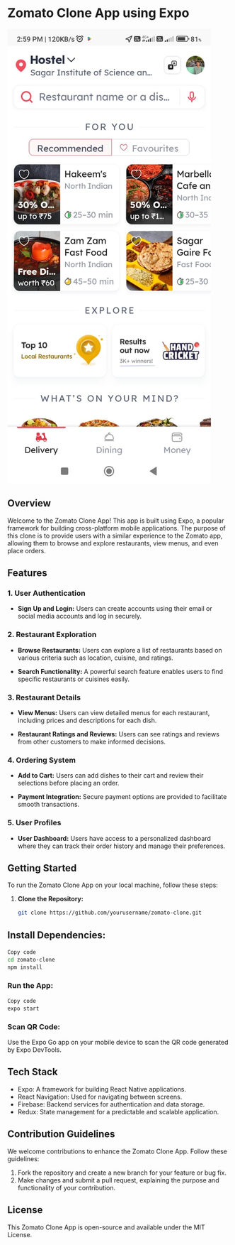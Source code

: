 # Zomato Clone App using Expo
![Zomato App Clone](/projectImage/project.jpg)
## Overview

Welcome to the Zomato Clone App! This app is built using Expo, a popular framework for building cross-platform mobile applications. The purpose of this clone is to provide users with a similar experience to the Zomato app, allowing them to browse and explore restaurants, view menus, and even place orders.

## Features

### 1. User Authentication

- **Sign Up and Login:** Users can create accounts using their email or social media accounts and log in securely.

### 2. Restaurant Exploration

- **Browse Restaurants:** Users can explore a list of restaurants based on various criteria such as location, cuisine, and ratings.

- **Search Functionality:** A powerful search feature enables users to find specific restaurants or cuisines easily.

### 3. Restaurant Details

- **View Menus:** Users can view detailed menus for each restaurant, including prices and descriptions for each dish.

- **Restaurant Ratings and Reviews:** Users can see ratings and reviews from other customers to make informed decisions.

### 4. Ordering System

- **Add to Cart:** Users can add dishes to their cart and review their selections before placing an order.

- **Payment Integration:** Secure payment options are provided to facilitate smooth transactions.

### 5. User Profiles

- **User Dashboard:** Users have access to a personalized dashboard where they can track their order history and manage their preferences.

## Getting Started

To run the Zomato Clone App on your local machine, follow these steps:

1. **Clone the Repository:**
   ```bash
   git clone https://github.com/yourusername/zomato-clone.git


## Install Dependencies:

```bash
Copy code
cd zomato-clone
npm install
```

### Run the App:

```bash
Copy code
expo start
``` 

### Scan QR Code:
Use the Expo Go app on your mobile device to scan the QR code generated by Expo DevTools.

## Tech Stack
* Expo: A framework for building React Native applications.
* React Navigation: Used for navigating between screens.
* Firebase: Backend services for authentication and data storage.
* Redux: State management for a predictable and scalable application.


## Contribution Guidelines
We welcome contributions to enhance the Zomato Clone App. Follow these guidelines:

1. Fork the repository and create a new branch for your feature or bug fix.
2. Make changes and submit a pull request, explaining the purpose and functionality of your contribution.
## License
This Zomato Clone App is open-source and available under the MIT License.
